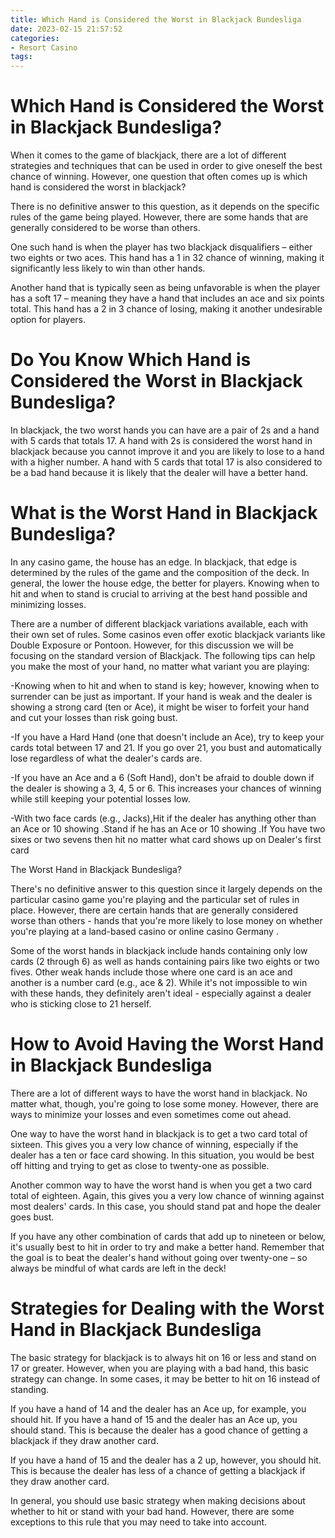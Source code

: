 ```yaml
---
title: Which Hand is Considered the Worst in Blackjack Bundesliga
date: 2023-02-15 21:57:52
categories:
- Resort Casino
tags:
---
```



#  Which Hand is Considered the Worst in Blackjack Bundesliga?

When it comes to the game of blackjack, there are a lot of different strategies and techniques that can be used in order to give oneself the best chance of winning. However, one question that often comes up is which hand is considered the worst in blackjack?

There is no definitive answer to this question, as it depends on the specific rules of the game being played. However, there are some hands that are generally considered to be worse than others.

One such hand is when the player has two blackjack disqualifiers – either two eights or two aces. This hand has a 1 in 32 chance of winning, making it significantly less likely to win than other hands.

Another hand that is typically seen as being unfavorable is when the player has a soft 17 – meaning they have a hand that includes an ace and six points total. This hand has a 2 in 3 chance of losing, making it another undesirable option for players.

#  Do You Know Which Hand is Considered the Worst in Blackjack Bundesliga?

In blackjack, the two worst hands you can have are a pair of 2s and a hand with 5 cards that totals 17. A hand with 2s is considered the worst hand in blackjack because you cannot improve it and you are likely to lose to a hand with a higher number. A hand with 5 cards that total 17 is also considered to be a bad hand because it is likely that the dealer will have a better hand.

#  What is the Worst Hand in Blackjack Bundesliga?

In any casino game, the house has an edge. In blackjack, that edge is determined by the rules of the game and the composition of the deck. In general, the lower the house edge, the better for players. Knowing when to hit and when to stand is crucial to arriving at the best hand possible and minimizing losses.

There are a number of different blackjack variations available, each with their own set of rules. Some casinos even offer exotic blackjack variants like Double Exposure or Pontoon. However, for this discussion we will be focusing on the standard version of Blackjack. The following tips can help you make the most of your hand, no matter what variant you are playing:

-Knowing when to hit and when to stand is key; however, knowing when to surrender can be just as important. If your hand is weak and the dealer is showing a strong card (ten or Ace), it might be wiser to forfeit your hand and cut your losses than risk going bust.

-If you have a Hard Hand (one that doesn't include an Ace), try to keep your cards total between 17 and 21. If you go over 21, you bust and automatically lose regardless of what the dealer's cards are.

-If you have an Ace and a 6 (Soft Hand), don't be afraid to double down if the dealer is showing a 3, 4, 5 or 6. This increases your chances of winning while still keeping your potential losses low.

-With two face cards (e.g., Jacks),Hit if the dealer has anything other than an Ace or 10 showing .Stand if he has an Ace or 10 showing .If You have two sixes or two sevens then hit no matter what card shows up on Dealer's first card


The Worst Hand in Blackjack Bundesliga?

  There's no definitive answer to this question since it largely depends on the particular casino game you're playing and the particular set of rules in place. However, there are certain hands that are generally considered worse than others - hands that you're more likely to lose money on whether you're playing at a land-based casino or online casino Germany . 

  Some of the worst hands in blackjack include hands containing only low cards (2 through 6) as well as hands containing pairs like two eights or two fives. Other weak hands include those where one card is an ace and another is a number card (e.g., ace & 2). While it's not impossible to win with these hands, they definitely aren't ideal - especially against a dealer who is sticking close to 21 herself.

#  How to Avoid Having the Worst Hand in Blackjack Bundesliga

There are a lot of different ways to have the worst hand in blackjack. No matter what, though, you're going to lose some money. However, there are ways to minimize your losses and even sometimes come out ahead.

One way to have the worst hand in blackjack is to get a two card total of sixteen. This gives you a very low chance of winning, especially if the dealer has a ten or face card showing. In this situation, you would be best off hitting and trying to get as close to twenty-one as possible.

Another common way to have the worst hand is when you get a two card total of eighteen. Again, this gives you a very low chance of winning against most dealers' cards. In this case, you should stand pat and hope the dealer goes bust.

If you have any other combination of cards that add up to nineteen or below, it's usually best to hit in order to try and make a better hand. Remember that the goal is to beat the dealer's hand without going over twenty-one – so always be mindful of what cards are left in the deck!

#  Strategies for Dealing with the Worst Hand in Blackjack Bundesliga

The basic strategy for blackjack is to always hit on 16 or less and stand on 17 or greater. However, when you are playing with a bad hand, this basic strategy can change. In some cases, it may be better to hit on 16 instead of standing.

If you have a hand of 14 and the dealer has an Ace up, for example, you should hit. If you have a hand of 15 and the dealer has an Ace up, you should stand. This is because the dealer has a good chance of getting a blackjack if they draw another card.

If you have a hand of 15 and the dealer has a 2 up, however, you should hit. This is because the dealer has less of a chance of getting a blackjack if they draw another card.

In general, you should use basic strategy when making decisions about whether to hit or stand with your bad hand. However, there are some exceptions to this rule that you may need to take into account.